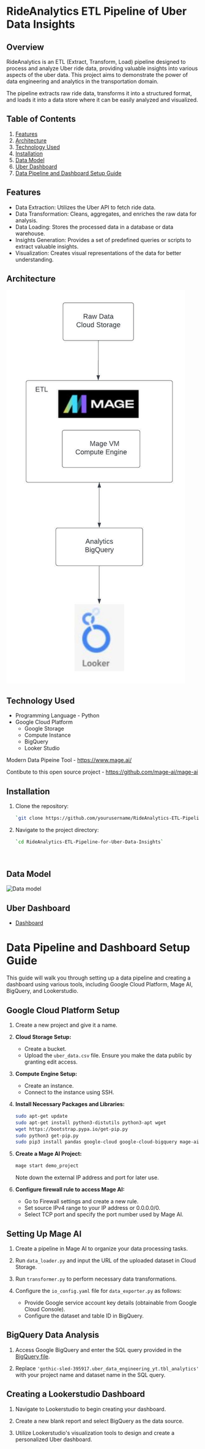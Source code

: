 # RideAnalytics ETL Pipeline of Uber Data Insights

## Overview

RideAnalytics is an ETL (Extract, Transform, Load) pipeline designed to process and analyze Uber ride data, providing valuable insights into various aspects of the uber data. This project aims to demonstrate the power of data engineering and analytics in the transportation domain.

The pipeline extracts raw ride data, transforms it into a structured format, and loads it into a data store where it can be easily analyzed and visualized.

## Table of Contents
1. [Features](#features)
2. [Architecture](#architecture)
3. [Technology Used](#technology-used)
4. [Installation](#installation)
5. [Data Model](#data-model)
5. [Uber Dashboard](#uber-dashboard)
5. [Data Pipeline and Dashboard Setup Guide](#data-pipeline-and-dashboard-setup-guide)

## Features

- Data Extraction: Utilizes the Uber API to fetch ride data.
- Data Transformation: Cleans, aggregates, and enriches the raw data for analysis.
- Data Loading: Stores the processed data in a database or data warehouse.
- Insights Generation: Provides a set of predefined queries or scripts to extract valuable insights.
- Visualization: Creates visual representations of the data for better understanding.

## Architecture

![Architecture](https://github.com/SahilChowkekar/RideAnalytics-ETL-Pipeline-for-Uber-Data-Insights/blob/master/images/diagram.jpeg)

## Technology Used
- Programming Language - Python
- Google Cloud Platform
   - Google Storage
   - Compute Instance 
   - BigQuery
   - Looker Studio

Modern Data Pipeine Tool - https://www.mage.ai/

Contibute to this open source project - https://github.com/mage-ai/mage-ai

## Installation

1. Clone the repository:
    ```bash
   `git clone https://github.com/yourusername/RideAnalytics-ETL-Pipeline-for-Uber-Data-Insights.git`
2. Navigate to the project directory:
   ```bash
   `cd RideAnalytics-ETL-Pipeline-for-Uber-Data-Insights`




## Data Model

![Data model](https://github.com/SahilChowkekar/RideAnalytics-ETL-Pipeline-for-Uber-Data-Insights/blob/master/images/data_model.png)

## Uber Dashboard

- [Dashboard](https://lookerstudio.google.com/reporting/59221cae-d9ef-485b-bc7d-d001b903a0fe)



# Data Pipeline and Dashboard Setup Guide



This guide will walk you through setting up a data pipeline and creating a dashboard using various tools, including Google Cloud Platform, Mage AI, BigQuery, and Lookerstudio.




## Google Cloud Platform Setup
1. Create a new project and give it a name.

2. **Cloud Storage Setup:**
   - Create a bucket.
   - Upload the `uber_data.csv` file. Ensure you make the data public by granting edit access.

3. **Compute Engine Setup:**
   - Create an instance.
   - Connect to the instance using SSH.

4. **Install Necessary Packages and Libraries:**
   ```bash
   sudo apt-get update
   sudo apt-get install python3-distutils python3-apt wget
   wget https://bootstrap.pypa.io/get-pip.py
   sudo python3 get-pip.py
   sudo pip3 install pandas google-cloud google-cloud-bigquery mage-ai
5. **Create a Mage AI Project:**
    ```bash
    mage start demo_project
    ```
    Note down the external IP address and port for later use.

5. **Configure firewall rule to access Mage AI:**
    - Go to Firewall settings and create a new rule.
    - Set source IPv4 range to your IP address or 0.0.0.0/0.
    - Select TCP port and specify the port number used by Mage AI.


## Setting Up Mage AI

1. Create a pipeline in Mage AI to organize your data processing tasks.

2. Run `data_loader.py` and input the URL of the uploaded dataset in Cloud Storage.

3. Run `transformer.py` to perform necessary data transformations.

4. Configure the `io_config.yaml` file for `data_exporter.py` as follows:
   - Provide Google service account key details (obtainable from Google Cloud Console).
   - Configure the dataset and table ID in BigQuery.

## BigQuery Data Analysis

1. Access Google BigQuery and enter the SQL query provided in the [BigQuery file](https://github.com/SahilChowkekar/RideAnalytics-ETL-Pipeline-of-Uber-Data-Insights/blob/master/BigQuery/uber-query.sql).

2. Replace `'gothic-sled-395917.uber_data_engineering_yt.tbl_analytics'` with your project name and dataset name in the SQL query.

## Creating a Lookerstudio Dashboard

1. Navigate to Lookerstudio to begin creating your dashboard.

2. Create a new blank report and select BigQuery as the data source.

3. Utilize Lookerstudio's visualization tools to design and create a personalized Uber dashboard.





